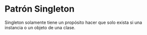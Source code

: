 # Patrón Singleton

Singleton solamente tiene un propósito hacer que solo exista si una instancia o un objeto de una clase.
